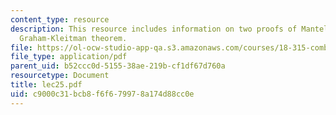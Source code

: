 ```yaml
---
content_type: resource
description: This resource includes information on two proofs of Mantel theorem, and
  Graham-Kleitman theorem.
file: https://ol-ocw-studio-app-qa.s3.amazonaws.com/courses/18-315-combinatorial-theory-introduction-to-graph-theory-extremal-and-enumerative-combinatorics-spring-2005/c9000c31bcb8f6f679978a174d88cc0e_lec25.pdf
file_type: application/pdf
parent_uid: b52ccc0d-5155-38ae-219b-cf1df67d760a
resourcetype: Document
title: lec25.pdf
uid: c9000c31-bcb8-f6f6-7997-8a174d88cc0e
---
```

